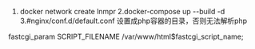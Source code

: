 1. docker network create lnmpr
2.docker-compose up --build -d
3.#nginx/conf.d/default.conf 设置成php容器的目录，否则无法解析php

fastcgi_param  SCRIPT_FILENAME  /var/www/html$fastcgi_script_name;

